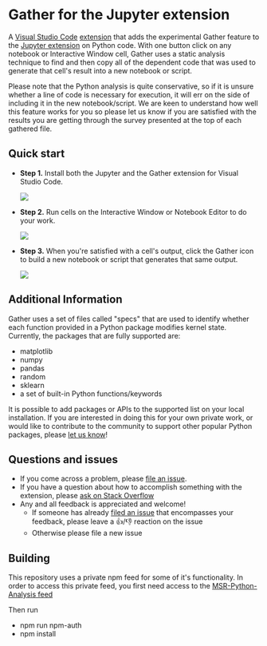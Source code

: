# Gather for the Jupyter extension

A [Visual Studio Code](https://code.visualstudio.com/) [extension](https://marketplace.visualstudio.com/VSCode) that adds the experimental Gather feature to the [Jupyter extension](https://github.com/microsoft/vscode-jupyter) on Python code. With one button click on any notebook or Interactive Window cell, Gather uses a static analysis technique to find and then copy all of the dependent code that was used to generate that cell's result into a new notebook or script.

Please note that the Python analysis is quite conservative, so if it is unsure whether a line of code is necessary for execution, it will err on the side of including it in the new notebook/script. We are keen to understand how well this feature works for you so please let us know if you are satisfied with the results you are getting through the survey presented at the top of each gathered file.

## Quick start

- **Step 1.** Install both the Jupyter and the Gather extension for Visual Studio Code.

    <img src=https://raw.githubusercontent.com/microsoft/vscode-gather/main/images/step1.PNG>

- **Step 2.** Run cells on the Interactive Window or Notebook Editor to do your work.

    <img src=https://raw.githubusercontent.com/microsoft/vscode-gather/main/images/step2.PNG>

- **Step 3.** When you're satisfied with a cell's output, click the Gather icon to build a new notebook or script that generates that same output.

    <img src=https://raw.githubusercontent.com/microsoft/vscode-gather/main/images/step3.PNG>

## Additional Information

Gather uses a set of files called "specs" that are used to identify whether each function provided in a Python package modifies kernel state. Currently, the packages that are fully supported are:

- matplotlib
- numpy
- pandas
- random
- sklearn
- a set of built-in Python functions/keywords

It is possible to add packages or APIs to the supported list on your local installation. If you are interested in doing this for your own private work, or would like to contribute to the community to support other popular Python packages, please [let us know](https://github.com/microsoft/vscode-jupyter)!

## Questions and issues

- If you come across a problem, please [file an issue](https://github.com/microsoft/vscode-jupyter).
- If you have a question about how to accomplish something with the extension, please [ask on Stack Overflow](https://stackoverflow.com/questions/tagged/visual-studio-code+jupyter)
- Any and all feedback is appreciated and welcome!
  - If someone has already [filed an issue](https://github.com/microsoft/vscode-jupyter) that encompasses your feedback, please leave a 👍/👎 reaction on the issue
  - Otherwise please file a new issue

## Building

This repository uses a private npm feed for some of it's functionality. In order to access this private
feed, you first need access to the [MSR-Python-Analysis feed](https://dev.azure.com/msresearch/MSR%20Engineering/_artifacts/feed/MSR-Python-Analysis/connect/npm)

Then run
- npm run npm-auth
- npm install
